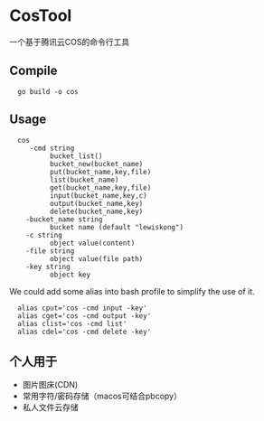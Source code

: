 # CosTool
一个基于腾讯云COS的命令行工具

## Compile
  ```shell
    go build -o cos
  ```
## Usage
  ```
    cos
       -cmd string
            bucket_list()
            bucket_new(bucket_name)
            put(bucket_name,key,file)
            list(bucket_name)
            get(bucket_name,key,file)
            input(bucket_name,key,c)
            output(bucket_name,key)
            delete(bucket_name,key)
      -bucket_name string
            bucket name (default "lewiskong")
      -c string
            object value(content)
      -file string
            object value(file path)
      -key string
            object key

  ```
  
  We could add some alias into bash profile to simplify the use of it.
  ```
	alias cput='cos -cmd input -key'
    alias cget='cos -cmd output -key'
    alias clist='cos -cmd list'
    alias cdel='cos -cmd delete -key'
  ```
  
  
## 个人用于
  * 图片图床(CDN)
  * 常用字符/密码存储（macos可结合pbcopy）
  * 私人文件云存储
  
  
